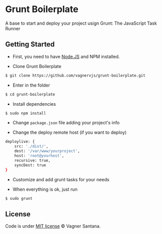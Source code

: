 # Grunt Boilerplate

A base to start and deploy your project usign Grunt: The JavaScript Task Runner


## Getting Started

- First, you need to have [Node.JS](http://nodejs.org/) and NPM installed.

- Clone Grunt Boilerplate

```bash
$ git clone https://github.com/vagnervjs/grunt-boilerplate.git
```

- Enter in the folder

```bash
$ cd grunt-boilerplate
```

- Install dependencies

```bash
$ sudo npm install
```

- Change `package.json` file adding your project's info

- Change the deploy remote host (if you want to deploy)

```bash
deploylive: {
	src: './dist/',
	dest: '/var/www/yourproject',
	host: 'root@yourhost',
	recursive: true,
	syncDest: true	
}
```

- Customize and add grunt tasks for your needs

- When everything is ok, just run 

```bash
$ sudo grunt
```

## License

Code is under [MIT license](http://vagnersantana.mit-license.org)  © Vagner Santana.





